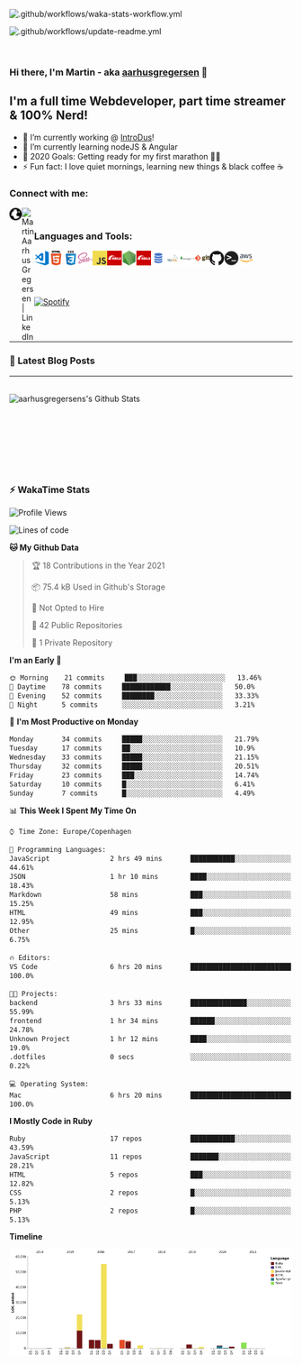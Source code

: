 ![.github/workflows/waka-stats-workflow.yml](https://github.com/aarhusgregersen/aarhusgregersen/workflows/.github/workflows/waka-stats-workflow.yml/badge.svg)

![.github/workflows/update-readme.yml](https://github.com/aarhusgregersen/aarhusgregersen/workflows/.github/workflows/update-readme.yml/badge.svg)

<br>



### Hi there, I'm Martin - aka [aarhusgregersen][website] 👋

## I'm a full time Webdeveloper, part time streamer & 100% Nerd!
- 🔭 I’m currently working @ [IntroDus][workwebsite]!
- 🌱 I’m currently learning nodeJS & Angular
- 🥅 2020 Goals: Getting ready for my first marathon 🏃‍♂️
- ⚡ Fun fact: I love quiet mornings, learning new things & black coffee ☕

### Connect with me:

[<img align="left" alt="mgregersen.dk" width="22px" src="https://raw.githubusercontent.com/iconic/open-iconic/master/svg/globe.svg" />][website]
[<img align="left" alt="Martin Aarhus Gregersen | LinkedIn" width="22px" src="https://cdn.jsdelivr.net/npm/simple-icons@v3/icons/linkedin.svg" />][linkedin]

<br />

### Languages and Tools:

<img align="left" alt="Visual Studio Code" width="26px" src="https://raw.githubusercontent.com/github/explore/80688e429a7d4ef2fca1e82350fe8e3517d3494d/topics/visual-studio-code/visual-studio-code.png" />
<img align="left" alt="HTML5" width="26px" src="https://raw.githubusercontent.com/github/explore/80688e429a7d4ef2fca1e82350fe8e3517d3494d/topics/html/html.png" />
<img align="left" alt="CSS3" width="26px" src="https://raw.githubusercontent.com/github/explore/80688e429a7d4ef2fca1e82350fe8e3517d3494d/topics/css/css.png" />
<img align="left" alt="Sass" width="26px" src="https://raw.githubusercontent.com/github/explore/80688e429a7d4ef2fca1e82350fe8e3517d3494d/topics/sass/sass.png" />
<img align="left" alt="JavaScript" width="26px" src="https://raw.githubusercontent.com/github/explore/80688e429a7d4ef2fca1e82350fe8e3517d3494d/topics/javascript/javascript.png" />
<img align="left" alt="Rails" width="26px" src="https://raw.githubusercontent.com/github/explore/fbceb94436312b6dacde68d122a5b9c7d11f9524/topics/rails/rails.png" />
<img align="left" alt="Node.js" width="26px" src="https://raw.githubusercontent.com/github/explore/80688e429a7d4ef2fca1e82350fe8e3517d3494d/topics/nodejs/nodejs.png" />
<img align="left" alt="Angular" width="26px" src="https://raw.githubusercontent.com/github/explore/fbceb94436312b6dacde68d122a5b9c7d11f9524/topics/rails/rails.png" />
<img align="left" alt="SQL" width="26px" src="https://raw.githubusercontent.com/github/explore/80688e429a7d4ef2fca1e82350fe8e3517d3494d/topics/sql/sql.png" />
<img align="left" alt="MySQL" width="26px" src="https://raw.githubusercontent.com/github/explore/80688e429a7d4ef2fca1e82350fe8e3517d3494d/topics/mysql/mysql.png" />
<img align="left" alt="MongoDB" width="26px" src="https://raw.githubusercontent.com/github/explore/80688e429a7d4ef2fca1e82350fe8e3517d3494d/topics/mongodb/mongodb.png" />
<img align="left" alt="Git" width="26px" src="https://raw.githubusercontent.com/github/explore/80688e429a7d4ef2fca1e82350fe8e3517d3494d/topics/git/git.png" />
<img align="left" alt="GitHub" width="26px" src="https://raw.githubusercontent.com/github/explore/78df643247d429f6cc873026c0622819ad797942/topics/github/github.png" />
<img align="left" alt="Terminal" width="26px" src="https://raw.githubusercontent.com/github/explore/80688e429a7d4ef2fca1e82350fe8e3517d3494d/topics/terminal/terminal.png" />
<img align="left" alt="AWS" width="26px" src="https://raw.githubusercontent.com/github/explore/fbceb94436312b6dacde68d122a5b9c7d11f9524/topics/aws/aws.png" />

<br />
<br />
<br />
<br />

[![Spotify](https://novatorem.aarhusgregersen.vercel.app/api/spotify)](https://open.spotify.com/user/116432010)

<br />
<br />

---

### 📕 Latest Blog Posts
<!-- BLOG-POST-LIST:START -->
<!-- BLOG-POST-LIST:END -->

---

<br />

<img align="left" alt="aarhusgregersens's Github Stats" src="https://github-readme-stats.aarhusgregersen.vercel.app/api?username=aarhusgregersen&show_icons=true&hide_border=true&count_private=true&theme=calm" />

<br />
<br />
<br />
<br />
<br />
<br />
<br />
<br />

### ⚡ WakaTime Stats

<!--START_SECTION:waka-->
![Profile Views](http://img.shields.io/badge/Profile%20Views-0-blue)

![Lines of code](https://img.shields.io/badge/From%20Hello%20World%20I%27ve%20Written-114395%20lines%20of%20code-blue)

**🐱 My Github Data** 

> 🏆 18 Contributions in the Year 2021
 > 
> 📦 75.4 kB Used in Github's Storage 
 > 
> 🚫 Not Opted to Hire
 > 
> 📜 42 Public Repositories 
 > 
> 🔑 1 Private Repository 
 > 
**I'm an Early 🐤** 

```text
🌞 Morning    21 commits     ███░░░░░░░░░░░░░░░░░░░░░░   13.46% 
🌆 Daytime    78 commits     ████████████░░░░░░░░░░░░░   50.0% 
🌃 Evening    52 commits     ████████░░░░░░░░░░░░░░░░░   33.33% 
🌙 Night      5 commits      ░░░░░░░░░░░░░░░░░░░░░░░░░   3.21%

```
📅 **I'm Most Productive on Monday** 

```text
Monday       34 commits     █████░░░░░░░░░░░░░░░░░░░░   21.79% 
Tuesday      17 commits     ██░░░░░░░░░░░░░░░░░░░░░░░   10.9% 
Wednesday    33 commits     █████░░░░░░░░░░░░░░░░░░░░   21.15% 
Thursday     32 commits     █████░░░░░░░░░░░░░░░░░░░░   20.51% 
Friday       23 commits     ███░░░░░░░░░░░░░░░░░░░░░░   14.74% 
Saturday     10 commits     █░░░░░░░░░░░░░░░░░░░░░░░░   6.41% 
Sunday       7 commits      █░░░░░░░░░░░░░░░░░░░░░░░░   4.49%

```


📊 **This Week I Spent My Time On** 

```text
⌚︎ Time Zone: Europe/Copenhagen

💬 Programming Languages: 
JavaScript               2 hrs 49 mins       ███████████░░░░░░░░░░░░░░   44.61% 
JSON                     1 hr 10 mins        ████░░░░░░░░░░░░░░░░░░░░░   18.43% 
Markdown                 58 mins             ███░░░░░░░░░░░░░░░░░░░░░░   15.25% 
HTML                     49 mins             ███░░░░░░░░░░░░░░░░░░░░░░   12.95% 
Other                    25 mins             █░░░░░░░░░░░░░░░░░░░░░░░░   6.75%

🔥 Editors: 
VS Code                  6 hrs 20 mins       █████████████████████████   100.0%

🐱‍💻 Projects: 
backend                  3 hrs 33 mins       ██████████████░░░░░░░░░░░   55.99% 
frontend                 1 hr 34 mins        ██████░░░░░░░░░░░░░░░░░░░   24.78% 
Unknown Project          1 hr 12 mins        ████░░░░░░░░░░░░░░░░░░░░░   19.0% 
.dotfiles                0 secs              ░░░░░░░░░░░░░░░░░░░░░░░░░   0.22%

💻 Operating System: 
Mac                      6 hrs 20 mins       █████████████████████████   100.0%

```

**I Mostly Code in Ruby** 

```text
Ruby                     17 repos            ███████████░░░░░░░░░░░░░░   43.59% 
JavaScript               11 repos            ███████░░░░░░░░░░░░░░░░░░   28.21% 
HTML                     5 repos             ███░░░░░░░░░░░░░░░░░░░░░░   12.82% 
CSS                      2 repos             █░░░░░░░░░░░░░░░░░░░░░░░░   5.13% 
PHP                      2 repos             █░░░░░░░░░░░░░░░░░░░░░░░░   5.13%

```


**Timeline**

![Chart not found](https://raw.githubusercontent.com/aarhusgregersen/aarhusgregersen/master/charts/bar_graph.png) 


<!--END_SECTION:waka-->



[website]: https://mgregersen.dk
[workwebsite]: https://introdus.dk
[linkedin]: https://www.linkedin.com/in/martinaarhus/
